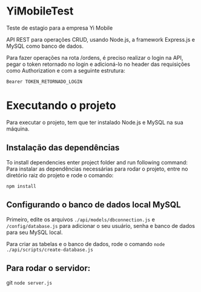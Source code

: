 # YiMobileTest
Teste de estagio para a empresa Yi Mobile

API REST para operações CRUD, usando Node.js, a framework Express.js e MySQL como banco de dados.

Para fazer operações na rota /ordens, é preciso realizar o login na API, pegar o token retornado no login e
adicioná-lo no header das requisições como Authorization e com a seguinte estrutura:

`Bearer TOKEN_RETORNADO_LOGIN`

# Executando o projeto

Para executar o projeto, tem que ter instalado Node.js e MySQL na sua máquina.

## Instalação das dependências

To install dependencies enter project folder and run following command:
Para instalar as dependências necessárias para rodar o projeto, entre no diretório raiz do projeto e rode o comando:

`npm install`


## Configurando o banco de dados local MySQL 

Primeiro, edite os arquivos `./api/models/dbconnection.js` e `/config/database.js` para adicionar o seu usuário, senha e
banco de dados para seu MySQL local.

Para criar as tabelas e o banco de dados, rode o comando `node ./api/scripts/create-database.js`
## Para rodar o servidor:
git
`node server.js`
